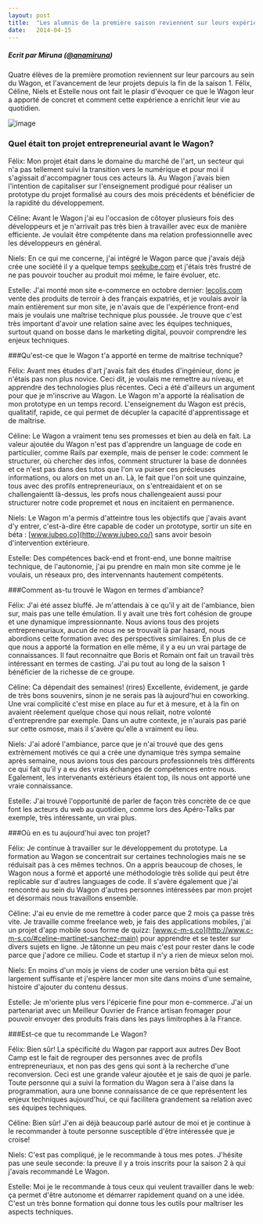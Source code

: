 ```yaml
---
layout: post
title:  "Les alumnis de la première saison reviennent sur leurs expériences au Wagon"
date:   2014-04-15 
---
```


##### Ecrit par Miruna (<a href="https://twitter.com/anamiruna" target="_blank"><span class="red bold">@anamiruna</span></a>)
Quatre élèves de la première promotion reviennent sur leur parcours au sein du Wagon, et l'avancement de leur projets depuis la fin de la saison 1. Félix, Céline, Niels et Estelle nous ont fait le plasir d'évoquer ce que le Wagon leur a apporté de concret et comment cette expérience a enrichit leur vie au quotidien. 

![image](https://dl.dropboxusercontent.com/u/64779860/whiskaroo_photos/le%20wagon%202.jpg)

### Quel était ton projet entrepreneurial avant le Wagon? 

<span class="red bold">Félix</span>: Mon projet était dans le domaine du marché de l'art, un secteur qui n'a pas tellement suivi la transition vers le numérique et pour moi il s'agissait d'accompagner tous ces acteurs là. Au Wagon j'avais bien l'intention de capitaliser sur l'enseignement prodigué pour réaliser un prototype du projet formalisé au cours des mois précédents et bénéficier de la rapidité du développement.

<span class="red bold">Céline</span>: Avant le Wagon j'ai eu l'occasion de côtoyer plusieurs fois des développeurs et je n'arrivait pas très bien à travailler avec eux de manière efficiente. Je voulait être compétente dans ma relation professionnelle avec les développeurs en général. 

<span class="red bold">Niels</span>: En ce qui me concerne, j'ai intégré le Wagon parce que j'avais déjà crée une société il y a quelque temps [seekube.com](http://www.seekube.com/accueil) et j'étais très frustré de ne pas pouvoir toucher au produit moi même, le faire évoluer, etc. 

<span class="red bold">Estelle</span>: J'ai monté mon site e-commerce en octobre dernier: [lecolis.com](http://www.lecolis.com/) vente des produits de terroir à des français expatriés, et je voulais avoir la main entièrement sur mon site, je n'avais que de l'expérience front-end mais je voulais une maîtrise technique plus poussée. Je trouve que c'est très important d'avoir une relation saine avec les équipes techniques, surtout quand on bosse dans le marketing digital, pouvoir comprendre les enjeux techniques.

###Qu'est-ce que le Wagon t'a apporté en terme de maitrise technique?

<span class="red bold">Félix</span>:  Avant mes études d'art j'avais fait des études d'ingénieur, donc je n'étais pas non plus novice. Ceci dit, je voulais me remettre au niveau, et apprendre des technologies plus récentes. Ceci a été d'ailleurs un argument pour que je m'inscrive au Wagon. Le Wagon m'a apporté la réalisation de mon prototype en un temps record. L'enseignement du Wagon est précis, qualitatif, rapide, ce qui permet de décupler la capacité d'apprentissage et de maîtrise. 

<span class="red bold">Céline</span>: Le Wagon a vraiment tenu ses promesses et bien au delà en fait. La valeur ajoutée du Wagon n'est pas d'apprendre un language de code en particulier, comme Rails par exemple, mais de penser le code: comment le structurer, où chercher des infos, comment structurer la base de données et ce n'est pas dans des tutos que l'on va puiser ces précieuses informations, ou alors on met un an. Là, le fait que l'on soit une quinzaine, tous avec des profils entrepreneuriaux, on s'entreaidaient et on se challengaientt là-dessus, les profs nous challengeaient aussi pour structurer notre code propremet et nous en incitaient en permanence. 

<span class="red bold">Niels</span>: Le Wagon m'a permis d'atteintre tous les objectifs que j'avais avant d'y entrer, c'est-à-dire être capable de coder un prototype, sortir un site en béta : [www.jubeo.co](http://www.jubeo.co/) sans avoir besoin d'intervention extérieure. 

<span class="red bold">Estelle</span>: Des compétences back-end et front-end, une bonne maitrise technique, de l'autonomie, j'ai pu prendre en main mon site comme je le voulais, un réseaux pro, des intervennants hautement compétents. 

###Comment as-tu trouvé le Wagon en termes d'ambiance? 

<span class="red bold">Félix</span>: J'ai été assez bluffé. Je m'attendais à ce qu'il y ait de l'ambiance, bien sur, mais pas une telle émulation. Il y avait une très fort cohésion de groupe et une dynamique impressionnante. Nous avions tous des projets entrepreneuriaux, aucun de nous ne se trouvait là par hasard, nous abordions cette formation avec des perspectives similaires. En plus de ce que nous a apporté la formation en elle même, il y a eu un vrai partage de connaissances. Il faut reconnaitre que Boris et Romain ont fait un travail très intéressant en termes de casting. J'ai pu tout au long de la saison 1 bénéficier de la richesse de ce groupe. 

<span class="red bold">Céline</span>: Ca dépendait des semaines! (rires) Excellente, évidement, je garde de très bons souvenirs, sinon je ne serais pas là aujourd'hui en coworking. Une vrai complicité c'est mise en place au fur et à mesure, et à la fin on avaient réelement quelque chose qui nous reliait, notre volonté d'entreprendre par exemple. Dans un autre contexte, je n'aurais pas parié sur cette osmose, mais il s'avère qu'elle a vraiment eu lieu.

<span class="red bold">Niels</span>: J'ai adoré l'ambiance, parce que je n'ai trouvé que des gens extrèmement motivés ce qui a crée une dynamique très sympa semaine après semaine, nous avions tous des parcours professionnels très différents ce qui fait qu'il y a eu des vrais échanges de compétences entre nous. Egalement, les intervenants extérieurs étaient top, ils nous ont apporté une vraie connaissance.

<span class="red bold">Estelle</span>: J'ai trouvé l'opportunité de parler de façon très concrète de ce que font les acteurs du web au quotidien, comme lors des Apéro-Talks par exemple, très intéressante, un vrai plus. 

###Où en es tu aujourd'hui avec ton projet? 

<span class="red bold">Félix</span>: Je continue à travailler sur le développement du prototype. La formation au Wagon se concentrait sur certaines technologies mais ne se réduisait pas à ces mêmes technos. On a appris beaucoup de choses, le Wagon  nous a formé et apporté une méthodologie très solide qui peut être replicable sur d'autres languages de code. Il s'avère également que j'ai rencontré au sein du Wagon d'autres personnes intéressées par mon projet et désormais nous travaillons ensemble. 

<span class="red bold">Céline</span>: J'ai eu envie de me remettre à coder parce que 2 mois ça passe très vite. Je travaille comme freelance web, je fais des applications mobiles, j'ai un projet d'app mobile sous forme de quizz: [www.c-m-s.co](http://www.c-m-s.co/#celine-martinet-sanchez-main) pour apprendre et se tester sur divers sujets en ligne. Je tâtonne un peu mais c'est pour rester dans le code parce que j'adore ce milieu. Code et startup il n'y a rien de mieux selon moi. 

<span class="red bold">Niels</span>: En moins d'un mois je viens de coder une version bêta qui est largement suffisante et j'espère lancer mon site dans moins d'une semaine, histoire d'ajouter du contenu dessus.

<span class="red bold">Estelle</span>: Je m'oriente plus vers l'épicerie fine pour mon e-commerce. J'ai un partenariat avec un Meilleur Ouvrier de France artisan fromager pour pouvoir envoyer des produits frais dans les pays limitrophes à la France.

###Est-ce que tu recommande Le Wagon? 

<span class="red bold">Félix:</span> Bien sûr! La spécificité du Wagon par rapport aux autres Dev Boot Camp est le fait de regrouper des personnes avec de profils entrepreneuriaux, et non pas des gens qui sont à la recherche d'une reconversion. Ceci est une grande valeur ajoutée et je sais de quoi je parle. Toute personne qui a suivi la formation du Wagon sera à l'aise dans la programmation, aura une bonne connaissance de ce que représentent les enjeux techniques aujourd'hui, ce qui facilitera grandement sa relation avec ses équipes techniques. 

<span class="red bold">Céline</span>: Bien sûr! J'en ai déjà beaucoup parlé autour de moi et je continue à le recommander à toute personne susceptible d'être intéressée que je croise!

<span class="red bold">Niels</span>: C'est pas compliqué, je le recommande à tous mes potes. J'hésite pas une seule seconde: la preuve il y a trois inscrits pour la saison 2 à qui j'avais recommandé Le Wagon. 

<span class="red bold">Estelle</span>: Moi je le recommande à tous ceux qui veulent travailler dans le web: ça permet d'être autonome et démarrer rapidement quand on a une idée. C'est un très bonne formation qui donne tous les outils pour maîtriser les aspects techniques.

